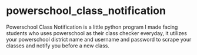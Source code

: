# powerschool_class_notification
Powerschool Class Notification is a little python program I made facing students who uses powerschool as their class checker everyday, it utilizes your powerschool district name and username and password to scrape your classes and notify you before a new class.
